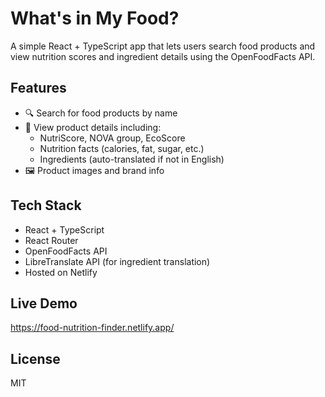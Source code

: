 # What's in My Food?

A simple React + TypeScript app that lets users search food products and view nutrition scores and ingredient details using the OpenFoodFacts API.

## Features

- 🔍 Search for food products by name
- 🧾 View product details including:
  - NutriScore, NOVA group, EcoScore
  - Nutrition facts (calories, fat, sugar, etc.)
  - Ingredients (auto-translated if not in English)
- 🖼️ Product images and brand info

## Tech Stack

- React + TypeScript
- React Router
- OpenFoodFacts API
- LibreTranslate API (for ingredient translation)
- Hosted on Netlify

## Live Demo

https://food-nutrition-finder.netlify.app/

## License

MIT
